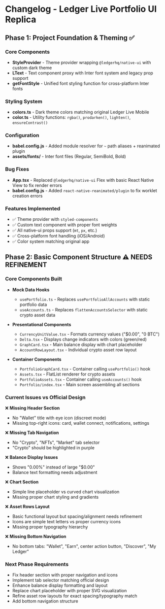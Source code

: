 # Changelog - Ledger Live Portfolio UI Replica

## Phase 1: Project Foundation & Theming ✅

### Core Components
- **StyleProvider** - Theme provider wrapping `@ledgerhq/native-ui` with custom dark theme
- **LText** - Text component proxy with Inter font system and legacy prop support
- **getFontStyle** - Unified font styling function for cross-platform Inter fonts

### Styling System
- **colors.ts** - Dark theme colors matching original Ledger Live Mobile
- **color.ts** - Utility functions: `rgba()`, `prodarken()`, `lighten()`, `ensureContrast()`

### Configuration
- **babel.config.js** - Added module resolver for `~` path aliases + reanimated plugin
- **assets/fonts/** - Inter font files (Regular, SemiBold, Bold)

### Bug Fixes
- **App.tsx** - Replaced `@ledgerhq/native-ui` Flex with basic React Native View to fix render errors
- **babel.config.js** - Added `react-native-reanimated/plugin` to fix worklet creation errors

### Features Implemented
- ✅ Theme provider with `styled-components`
- ✅ Custom text component with proper font weights
- ✅ All native-ui props support (`mt`, `px`, etc.)
- ✅ Cross-platform font handling (iOS/Android)
- ✅ Color system matching original app

## Phase 2: Basic Component Structure ⚠️ NEEDS REFINEMENT

### Core Components Built
- **Mock Data Hooks**
  - `usePortfolio.ts` - Replaces `usePortfolioAllAccounts` with static portfolio data
  - `useAccounts.ts` - Replaces `flattenAccountsSelector` with static crypto asset data

- **Presentational Components**
  - `CurrencyUnitValue.tsx` - Formats currency values ("$0.00", "0 BTC")
  - `Delta.tsx` - Displays change indicators with colors (green/red)
  - `GraphCard.tsx` - Main balance display with chart placeholder
  - `AccountRowLayout.tsx` - Individual crypto asset row layout

- **Container Components**
  - `PortfolioGraphCard.tsx` - Container calling `usePortfolio()` hook
  - `Assets.tsx` - FlatList renderer for crypto assets
  - `PortfolioAssets.tsx` - Container calling `useAccounts()` hook
  - `Portfolio/index.tsx` - Main screen assembling all sections

### Current Issues vs Official Design
❌ **Missing Header Section**
- No "Wallet" title with eye icon (discreet mode)
- Missing top-right icons: card, wallet connect, notifications, settings

❌ **Missing Tab Navigation**
- No "Crypto", "NFTs", "Market" tab selector
- "Crypto" should be highlighted in purple

❌ **Balance Display Issues**
- Shows "0.00%" instead of large "$0.00"
- Balance text formatting needs adjustment

❌ **Chart Section**
- Simple line placeholder vs curved chart visualization
- Missing proper chart styling and gradients

❌ **Asset Rows Layout**
- Basic functional layout but spacing/alignment needs refinement
- Icons are simple text letters vs proper currency icons
- Missing proper typography hierarchy

❌ **Missing Bottom Navigation**
- No bottom tabs: "Wallet", "Earn", center action button, "Discover", "My Ledger"

### Next Phase Requirements
- Fix header section with proper navigation and icons
- Implement tab selector matching official design
- Enhance balance display formatting and layout
- Replace chart placeholder with proper SVG visualization
- Refine asset row layouts for exact spacing/typography match
- Add bottom navigation structure
